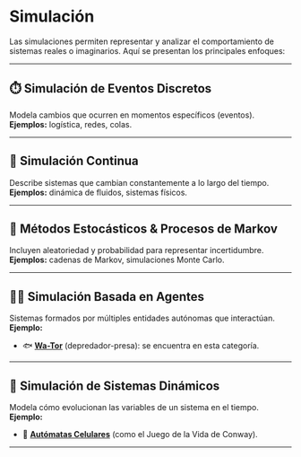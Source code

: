 #  Simulación

Las simulaciones permiten representar y analizar el comportamiento de sistemas reales o imaginarios. Aquí se presentan los principales enfoques:

---

## ⏱️ Simulación de Eventos Discretos  
Modela cambios que ocurren en momentos específicos (eventos).  
**Ejemplos:** logística, redes, colas.

---

## 🌊 Simulación Continua  
Describe sistemas que cambian constantemente a lo largo del tiempo.  
**Ejemplos:** dinámica de fluidos, sistemas físicos.

---

## 🎲 Métodos Estocásticos & Procesos de Markov  
Incluyen aleatoriedad y probabilidad para representar incertidumbre.  
**Ejemplos:** cadenas de Markov, simulaciones Monte Carlo.

---

## 🧍‍♂️ Simulación Basada en Agentes  
Sistemas formados por múltiples entidades autónomas que interactúan.  
**Ejemplo:**  
- 🐟 [**Wa-Tor**](https://github.com/Bunkfer/Simulacion/tree/main/Agentes) (depredador-presa): se encuentra en esta categoría.

---

## 📐 Simulación de Sistemas Dinámicos  
Modela cómo evolucionan las variables de un sistema en el tiempo.  
**Ejemplo:**  
- 🧱 [**Autómatas Celulares**](https://github.com/Bunkfer/Simulacion/tree/main/Automatas) (como el Juego de la Vida de Conway).

---

